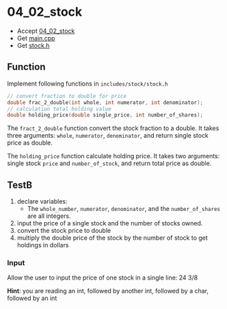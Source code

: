 # 04_02_stock

- Accept [04_02_stock](https://classroom.github.com/a/5RQUC5ne)
- Get [main.cpp](main.cpp)
- Get [stock.h](stock.h)


## Function

Implement following functions in `includes/stock/stock.h`

```c++
// convert fraction to double for price
double frac_2_double(int whole, int numerator, int denominator);
// calculation total holding value
double holding_price(double single_price, int number_of_shares);
```

The `fract_2_double` function convert the stock fraction to a double. It takes three arguments: `whole`, `numerator`, `denominator`, and return single stock price as double.

The `holding_price` function calculate holding price. It takes two arguments: single stock `price` and `number_of_stock`, and return total price as double.


## TestB

1. declare variables:
    - The `whole_number`, `numerator`, `denominator`, and the `number_of_shares` are all integers. 
1. input the price of a single stock and the number of stocks owned. 
1. convert the stock price to double
1. multiply the double price of the stock by the number of stock to get holdings in dollars

### Input

Allow the user to input the price of one stock in a single line: 24 3/8

**Hint**: you are reading an int, followed by another int, followed by a char, followed by an int

